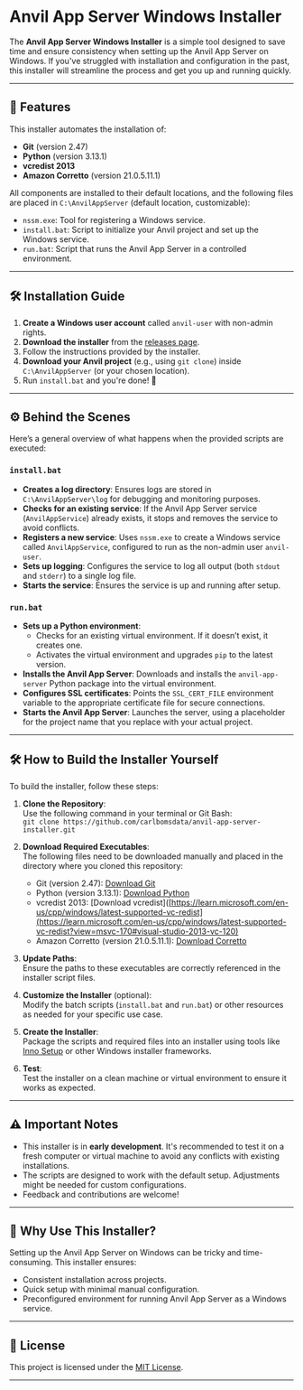 # Anvil App Server Windows Installer

The **Anvil App Server Windows Installer** is a simple tool designed to save time and ensure consistency when setting up the Anvil App Server on Windows. If you've struggled with installation and configuration in the past, this installer will streamline the process and get you up and running quickly.

---

## 🚀 Features

This installer automates the installation of:

- **Git** (version 2.47)
- **Python** (version 3.13.1)
- **vcredist 2013**
- **Amazon Corretto** (version 21.0.5.11.1)

All components are installed to their default locations, and the following files are placed in `C:\AnvilAppServer` (default location, customizable):

- `nssm.exe`: Tool for registering a Windows service.
- `install.bat`: Script to initialize your Anvil project and set up the Windows service.
- `run.bat`: Script that runs the Anvil App Server in a controlled environment.

---

## 🛠️ Installation Guide

1. **Create a Windows user account** called `anvil-user` with non-admin rights.
2. **Download the installer** from the [releases page](https://github.com/carlbomsdata/anvil-app-server-installer/releases).
3. Follow the instructions provided by the installer.
4. **Download your Anvil project** (e.g., using `git clone`) inside `C:\AnvilAppServer` (or your chosen location).
5. Run `install.bat` and you're done! 🎉

---

## ⚙️ Behind the Scenes

Here’s a general overview of what happens when the provided scripts are executed:

### `install.bat`

- **Creates a log directory**: Ensures logs are stored in `C:\AnvilAppServer\log` for debugging and monitoring purposes.
- **Checks for an existing service**: If the Anvil App Server service (`AnvilAppService`) already exists, it stops and removes the service to avoid conflicts.
- **Registers a new service**: Uses `nssm.exe` to create a Windows service called `AnvilAppService`, configured to run as the non-admin user `anvil-user`.
- **Sets up logging**: Configures the service to log all output (both `stdout` and `stderr`) to a single log file.
- **Starts the service**: Ensures the service is up and running after setup.

### `run.bat`

- **Sets up a Python environment**:
  - Checks for an existing virtual environment. If it doesn’t exist, it creates one.
  - Activates the virtual environment and upgrades `pip` to the latest version.
- **Installs the Anvil App Server**: Downloads and installs the `anvil-app-server` Python package into the virtual environment.
- **Configures SSL certificates**: Points the `SSL_CERT_FILE` environment variable to the appropriate certificate file for secure connections.
- **Starts the Anvil App Server**: Launches the server, using a placeholder for the project name that you replace with your actual project.

---

## 🛠️ How to Build the Installer Yourself

To build the installer, follow these steps:

1. **Clone the Repository**:  
   Use the following command in your terminal or Git Bash:  
   `git clone https://github.com/carlbomsdata/anvil-app-server-installer.git`

2. **Download Required Executables**:  
   The following files need to be downloaded manually and placed in the directory where you cloned this repository:  
   - Git (version 2.47): [Download Git](https://github.com/git-for-windows/git/releases/download/v2.47.1.windows.2/Git-2.47.1.2-64-bit.exe)  
   - Python (version 3.13.1): [Download Python](https://www.python.org/ftp/python/3.13.1/python-3.13.1-amd64.exe)  
   - vcredist 2013: [Download vcredist]([https://learn.microsoft.com/en-us/cpp/windows/latest-supported-vc-redist](https://learn.microsoft.com/en-us/cpp/windows/latest-supported-vc-redist?view=msvc-170#visual-studio-2013-vc-120)  
   - Amazon Corretto (version 21.0.5.11.1): [Download Corretto](https://corretto.aws/downloads/latest/amazon-corretto-21-x64-windows-jdk.msi)

3. **Update Paths**:  
   Ensure the paths to these executables are correctly referenced in the installer script files.

4. **Customize the Installer** (optional):  
   Modify the batch scripts (`install.bat` and `run.bat`) or other resources as needed for your specific use case.

5. **Create the Installer**:  
   Package the scripts and required files into an installer using tools like [Inno Setup](https://jrsoftware.org/isinfo.php) or other Windows installer frameworks.

6. **Test**:  
   Test the installer on a clean machine or virtual environment to ensure it works as expected.

---

## ⚠️ Important Notes

- This installer is in **early development**. It's recommended to test it on a fresh computer or virtual machine to avoid any conflicts with existing installations.
- The scripts are designed to work with the default setup. Adjustments might be needed for custom configurations.
- Feedback and contributions are welcome!

---

## 🌟 Why Use This Installer?

Setting up the Anvil App Server on Windows can be tricky and time-consuming. This installer ensures:

- Consistent installation across projects.
- Quick setup with minimal manual configuration.
- Preconfigured environment for running Anvil App Server as a Windows service.

---

## 📜 License

This project is licensed under the [MIT License](LICENSE).

---
